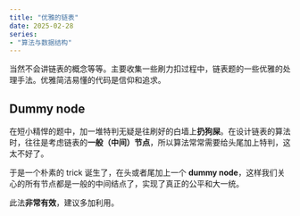 ```yaml
---
title: "优雅的链表"
date: 2025-02-28
series: 
- "算法与数据结构"
---
```


当然不会讲链表的概念等等。主要收集一些刷力扣过程中，链表题的一些优雅的处理手法。优雅简洁易懂的代码是信仰和追求。

## Dummy node

在短小精悍的题中，加一堆特判无疑是往刷好的白墙上**扔狗屎**。在设计链表的算法时，往往是考虑链表的**一般（中间）节点**，所以算法常常需要给头尾加上特判，这太不好了。

于是一个朴素的 trick 诞生了，在头或者尾加上一个 **dummy node**，这样我们关心的所有节点都是一般的中间结点了，实现了真正的公平和大一统。

此法**非常有效**，建议多加利用。

